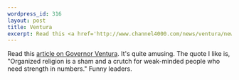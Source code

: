 ```yaml
--- 
wordpress_id: 316
layout: post
title: Ventura
excerpt: Read this <a href='http://www.channel4000.com/news/ventura/news-ventura-990929-213428.html'>article on Governor Ventura</a>.  It's quite amusing.  The quote I like is, "Organized religion is a sham and a crutch for weak-minded people who need strength in numbers."  Funny leaders.
---
```

Read this <a href='http://www.channel4000.com/news/ventura/news-ventura-990929-213428.html'>article on Governor Ventura</a>.  It's quite amusing.  The quote I like is, "Organized religion is a sham and a crutch for weak-minded people who need strength in numbers."  Funny leaders.

